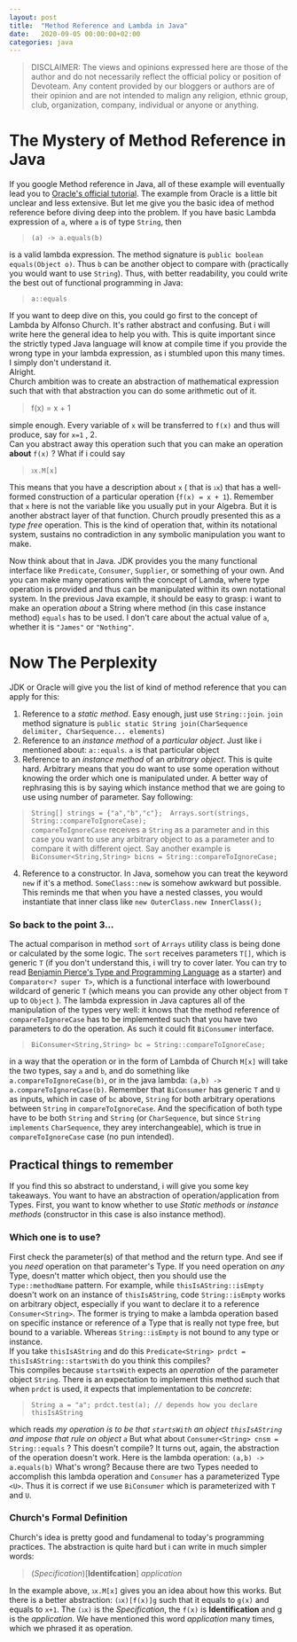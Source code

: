 ```yaml
---
layout: post
title:  "Method Reference and Lambda in Java"
date:   2020-09-05 00:00:00+02:00
categories: java
---
```

> DISCLAIMER: The views and opinions expressed here are those of the author and do not necessarily reflect the official policy or position of Devoteam. Any content provided by our bloggers or authors are of their opinion and are not intended to malign any religion, ethnic group, club, organization, company, individual or anyone or anything.



# The Mystery of Method Reference in Java
If you google Method reference in Java, all of these example will eventually lead you to [Oracle's official tutorial](https://docs.oracle.com/javase/tutorial/java/javaOO/methodreferences.html). The example from Oracle is a little bit unclear and less extensive. But let me give you the basic idea of method reference before diving deep into the problem.
If you have basic Lambda expression of `a`, where `a` is of type `String`, then 

>  `(a) -> a.equals(b)`

is a valid lambda expression. The method signature is `public boolean equals(Object o)`. Thus `b` can be another object to compare with (practically you would want to use `String`).
Thus, with better readability, you could write the best out of functional programming in Java:

> `a::equals` 

If you want to deep dive on this, you could go first to the concept of Lambda by Alfonso Church. It's rather abstract and confusing. But i will write here the general idea to help you with. This is quite important since the strictly typed Java language will know at compile time if you provide the wrong type in your lambda expression, as i stumbled upon this many times. I simply don't understand it. <br/>
Alright. <br/>
Church ambition was to create an abstraction of mathematical expression such that with that abstraction you can do some arithmetic out of it.

> f(x) = x + 1

simple enough. Every variable of `x` will be transferred to `f(x)` and thus will produce, say for `x=1` , 2. <br/>
Can you abstract away this operation such that you can make an operation **about** `f(x)` ? What if i could say 

> `ℷx.M[x]`

This means that you have a description about `x` ( that is `ℷx`) that has a well-formed construction of a particular operation (`f(x) = x + 1`).  Remember that `x` here is not the variable like you usually put in your Algebra. But it is another abstract layer of that function. Church proudly presented this as a *type free* operation. This is the kind of operation that, within its notational system, sustains no contradiction in any symbolic manipulation you want to make.

Now think about that in Java. JDK provides you the many functional interface like `Predicate`, `Consumer`, `Supplier`, or something of your own. And you can make many operations with the concept of Lamda, where type operation is provided and thus can be manipulated within its own notational system. In the previous Java example, it should be easy to grasp: i want to make an operation *about* a String where method (in this case instance method) `equals` has to be used. I don't care about the actual value of `a`, whether it is `"James"` or `"Nothing"`.

# Now The Perplexity
JDK or Oracle will give you the list of kind of method reference that you can apply for this:
1. Reference to a *static method*. Easy enough, just use `String::join`. `join` method signature is `public static String join(CharSequence delimiter, CharSequence... elements)`
2. Reference to an *instance method* of a *particular object*. Just like i mentioned about: `a::equals`. `a` is that particular object
3. Reference to an *instance method* of an *arbitrary object*. This is quite hard. Arbitrary means that you do want to use some operation without knowing the order which one is manipulated under. A better way of rephrasing this is by saying which instance method that we are going to use using number of parameter. Say following:
> `String[] strings = {"a","b","c"};  Arrays.sort(strings, String::compareToIgnoreCase);`
<br/> `compareToIgnoreCase` receives a `String` as a parameter and in this case you want to use any arbitrary object to as a parameter and to compare it with different oject. Say another example is `BiConsumer<String,String> bicns = String::compareToIgnoreCase;`
4. Reference to a constructor. In Java, somehow you can treat the keyword `new` if it's a method. `SomeClass::new` is somehow awkward but possible. This reminds me that when you have a nested classes, you would instantiate that inner class like `new OuterClass.new InnerClass();`

### So back to the point 3... 
The actual comparison in method `sort` of `Arrays` utility class is being done or calculated by the some logic. The `sort` receives parameters `T[]`, which is generic `T`  (if you don't understand this, i will try to cover later. You can try to read [Benjamin Pierce's Type and Programming Language](https://www.cis.upenn.edu/~bcpierce/tapl/) as a starter) and `Comparator<? super T>`, which is a functional interface with lowerbound wildcard of generic `T` (which means you can provide any other object from `T` up to `Object` ). The lambda expression in Java captures all of the manipulation of the types very well: it knows that the method reference of `compareToIgnoreCase` has to be implemented such that you have two parameters to do the operation. As such it could fit `BiConsumer` interface.
> `BiConsumer<String,String> bc = String::compareToIgnoreCase;`

in a way that the operation or in the form of Lambda of Church `M[x]` will take the two types, say `a` and `b`, and do something like `a.compareToIgnoreCase(b)`, or in the java lambda: `(a,b) -> a.compareToIgnoreCase(b)`. Remember that `BiConsumer` has generic `T` and `U` as inputs, which in case of `bc` above, `String` for both arbitrary operations between `String` in `compareToIgnoreCase`. And the specification of both type have to be both `String` and `String` (or `CharSequence`, but since `String` `implements` `CharSequence`, they arey interchangeable), which is true in `compareToIgnoreCase` case (no pun intended). 

## Practical things to remember
If you find this so abstract to understand, i will give you some key takeaways. 
You want to have an abstraction of operation/application from Types. First, you want to know whether to use *Static methods* or *instance methods* (constructor in this case is also instance method). 
### Which one is to use? 
First check the parameter(s) of that method and the return type. And see if you *need* operation on that parameter's Type. If you need operation on *any* Type, doesn't matter which object, then you should use the `Type::methodName` pattern. For example, while `thisIsAString::isEmpty` doesn't work on an instance of `thisIsAString`, code `String::isEmpty` works on arbitrary object, especially if you want to declare it to a reference `Consumer<String>`. The former is trying to make a lambda operation based on specific instance or reference of a Type that is really not type free, but bound to a variable. Whereas `String::isEmpty` is not bound to any type or instance. <br/>
If you take `thisIsAString` and do this `Predicate<String> prdct = thisIsAString::startsWith` do you think this compiles? <br/>
This compiles because `startsWith` expects an *operation* of the parameter object `String`. There is an expectation to implement this method such that when `prdct` is used, it expects that implementation to be *concrete*:
> `String a = "a"; prdct.test(a); // depends how you declare thisIsAString` <br/>

which reads *my operation is to be that `startsWith` an object `thisIsAString` and impose that rule on object `a`* 
But what about `Consumer<String> cnsm = String::equals` ? This doesn't compile? It turns out, again, the abstraction of the operation doesn't work. Here is the lambda operation: `(a,b) -> a.equals(b)` What's wrong? Because there are two Types needed to accomplish this lambda operation and `Consumer` has a parameterized Type `<U>`. Thus it is correct if we use `BiConsumer` which is parameterized with `T` and `U`.

### Church's Formal Definition
Church's idea is pretty good and fundamenal to today's programming practices. The abstraction is quite hard but i can write in much simpler words:

> (*Specification*)[**Identifcation**] *application*

In the example above, `ℷx.M[x]` gives you an idea about how this works. But there is a better abstraction: `(ℷx)[f(x)]g` such that it equals to `g(x)` and equals to `x+1`. The `(ℷx)` is the *Specification*, the `f(x)` is **Identification** and g is the *application*. We have mentioned this word *application* many times, which we phrased it as operation. 